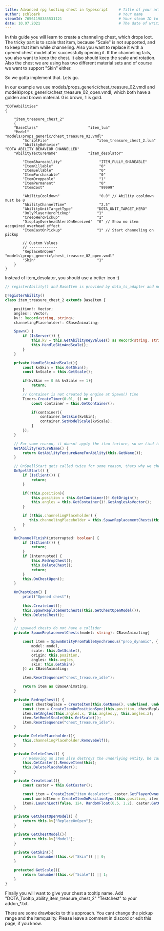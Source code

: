 ```yaml
---
title: Advanced rpg looting chest in typescript     # Title of your article (required)
author: schloerk                                    # Your name
steamId: 76561198385531121                          # Your steam ID to link to your steam profile
date: 10.07.2021                                    # The date of writing
---
```



In this guide you will learn to create a channeling chest, which drops loot.
The tricky part is to scale that item, because "Scale" is not supported, and to keep that item while channeling. Also you want to replace it with a opened chest model after successfully opening it. If the channeling fails, you also want to keep the chest.
It also should keep the scale and rotation. Also the chest we are using has two different material sets and of course we want to support "Skin" either.

So we gotta implement that. Lets go.

In our example we use models/props_generic/chest_treasure_02.vmdl and models\props_generic\chest_treasure_02_open.vmdl, which both have a golden and brown material. 0 is brown, 1 is gold.

```
"DOTAAbilities"
{

    "item_treasure_chest_2"
	{
	"BaseClass"                       "item_lua"
	"Model"                           "models/props_generic/chest_treasure_02.vmdl"
        "ScriptFile"                      "item_treasure_chest_2.lua"
        "AbilityBehavior"                 "DOTA_ABILITY_BEHAVIOR_CHANNELLED"
	"AbilityTextureName"              "item_desolator"

        "ItemShareability"                 "ITEM_FULLY_SHAREABLE"
        "ItemKillable"                     "0"
        "ItemSellable"                     "0" 
        "ItemPurchasable"                  "0"
        "ItemDroppable"                    "1" 
        "ItemPermanent"                    "0"
        "ItemCost"                         "99999" 
        
        "AbilityCooldown"                  "0.0" // Ability cooldown must be 0
        "AbilityChannelTime"               "2.5"
        "AbilityUnitTargetType"           "DOTA_UNIT_TARGET_HERO"
        "OnlyPlayerHeroPickup"            "1"
        "CreepHeroPickup"                 "1"
        "DisplayOverheadAlertOnReceived"  "0" // Show no item accquired overhead effect
        "ItemCastOnPickup"                "1" // Start channeling on pickup

        // Custom Values
        // -------------
        "ReplaceOnOpen"                   "models\props_generic\chest_treasure_02_open.vmdl"
        "Skin"                            "1"
	}
}
```

Instead of item_desolator, you should use a better icon :)

```ts
// registerAbility() and BaseItem is provided by dota_ts_adapter and needs to imported.

@registerAbility()
class item_treasure_chest_2 extends BaseItem {

    position!: Vector;
    angles!: Vector;
    kv!: Record<string, string>;
    channelingPlaceholder!: CBaseAnimating;

    Spawn() {
        if (IsServer()) {
            this.kv = this.GetAbilityKeyValues() as Record<string, string>;           
            this.HandleSkinAndScale();
        }
    }

    private HandleSkinAndScale(){
        const kvSkin = this.GetSkin();
        const kvScale = this.GetScale();

        if(kvSkin == 0 && kvScale == 1){
            return;
        }
        // Container is not created by engine at Spawn() time
        Timers.CreateTimer(0.01, () => {
            const container = this.GetContainer();

            if(container){
                container.SetSkin(kvSkin);
                container.SetModelScale(kvScale);
            }
        });
    }

    // For some reason, it doesnt apply the item texture, so we find it here
    GetAbilityTextureName() {
        return GetAbilityTextureNameForAbility(this.GetName());
    }

    // OnSpellStart gets called twice for some reason, thats why we check if position and placeholder are set
    OnSpellStart() {
        if (IsClient()) {
            return;
        }

        if(!this.position){
            this.position = this.GetContainer()!.GetOrigin();
            this.angles = this.GetContainer()!.GetAnglesAsVector();
        }

        if (!this.channelingPlaceholder) {
           this.channelingPlaceholder = this.SpawnReplacementChests(this.GetChestModel());
        }
    }

    OnChannelFinish(interrupted: boolean) {
        if (IsClient()) {
            return;
        }
        if (interrupted) {
            this.RedropChest();
            this.DeleteChest();
            return;
        }
        this.OnChestOpen();
    }

    OnChestOpen() {
        print("Opened chest");
        
        this.CreateLoot();
        this.SpawnReplacementChests(this.GetChestOpenModel());
        this.DeleteChest();
    }

    // spawned chests do not have a collider
    private SpawnReplacementChests(model: string): CBaseAnimating{

        const item = SpawnEntityFromTableSynchronous("prop_dynamic", {
            model: model,
            scale: this.GetScale(),
            origin: this.position,
            angles: this.angles,
            skin: this.GetSkin()
        }) as CBaseAnimating;

        item.ResetSequence("chest_treasure_idle");

        return item as CBaseAnimating;
    }

    private RedropChest() {
        const chestReplace = CreateItem(this.GetName(), undefined, undefined);
        const item = CreateItemOnPositionSync(this.position, chestReplace);
        item.SetAngles(this.angles.x, this.angles.y, this.angles.z);
        item.SetModelScale(this.GetScale());
        item.ResetSequence("chest_treasure_idle");
    }

    private DeletePlaceholder(){
        this.channelingPlaceholder.RemoveSelf();
    }

    private DeleteChest() {
        // Removing an item also destroys the underlying entity, be carefull
        this.GetCaster().RemoveItem(this);
        this.DeletePlaceholder();
    }

    private CreateLoot(){
        const caster = this.GetCaster();

        const item = CreateItem("item_desolator", caster.GetPlayerOwner(), undefined);
        const worldItem = CreateItemOnPositionSync(this.position, item);
        item?.LaunchLoot(false, 124, RandomFloat(0.5, 1.2), caster.GetOrigin().__add(RandomVector(RandomInt(50, 150))));
    }

    private GetChestOpenModel() {
        return this.kv["ReplaceOnOpen"];
    }

    private GetChestModel(){
        return this.kv["Model"];
    }

    private GetSkin(){
        return tonumber(this.kv["Skin"]) || 0;
    }

    protected GetScale(){
        return tonumber(this.kv["Scale"]) || 1;
    }
}
```

Finally you will want to give your chest a tooltip name. Add "DOTA_Tooltip_ability_item_treasure_chest_2"			"Testchest" to your addon_*.txt.

There are some drawbacks to this approach. You cant change the pickup range and the itemquality. Please leave a comment in discord or edit this page, if you know.

